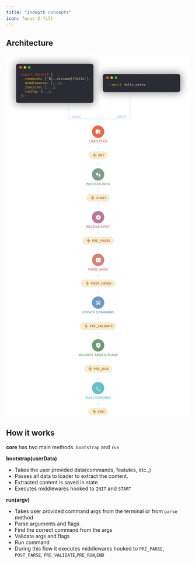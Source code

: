 ```yaml
---
title: "Indepth concepts"
icon: focus-2-fill
---
```


## Architecture

![lesy core flow](/images/lesy-core-flow2.png)

## How it works

**core** has two main methods. `bootstrap` and `run`

**bootstrap(userData)**

- Takes the user provided data(commands, featutes, etc.,)
- Passes all data to loader to extract the content.
- Extracted content is saved in state
- Executes middlewares hooked to `INIT` and `START`

**run(argv)**

- Takes user provided command args from the terminal or from `parse` method
- Parse arguments and flags
- Find the correct command from the args
- Validate args and flags
- Run command
- During this flow it executes middlewares hooked to `PRE_PARSE`, `POST_PARSE`, `PRE_VALIDATE`,`PRE_RUN`,`END`
